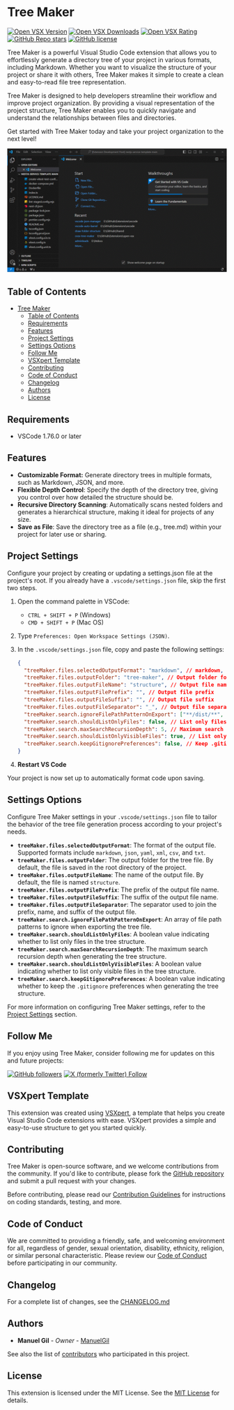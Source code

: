 # Tree Maker

[![Open VSX Version](https://img.shields.io/open-vsx/v/imgildev/ovsx-tree-maker?style=for-the-badge)](https://open-vsx.org/extension/imgildev/ovsx-tree-maker)
[![Open VSX Downloads](https://img.shields.io/open-vsx/dt/imgildev/ovsx-tree-maker?style=for-the-badge)](https://open-vsx.org/extension/imgildev/ovsx-tree-maker)
[![Open VSX Rating](https://img.shields.io/open-vsx/rating/imgildev/ovsx-tree-maker?style=for-the-badge)](https://open-vsx.org/extension/imgildev/ovsx-tree-maker/reviews)
[![GitHub Repo stars](https://img.shields.io/github/stars/ManuelGil/ovsx-tree-maker?style=for-the-badge&logo=github)](https://github.com/ManuelGil/ovsx-tree-maker)
[![GitHub license](https://img.shields.io/github/license/ManuelGil/ovsx-tree-maker?style=for-the-badge&logo=github)](https://github.com/ManuelGil/ovsx-tree-maker/blob/main/LICENSE)

Tree Maker is a powerful Visual Studio Code extension that allows you to effortlessly generate a directory tree of your project in various formats, including Markdown. Whether you want to visualize the structure of your project or share it with others, Tree Maker makes it simple to create a clean and easy-to-read file tree representation.

Tree Maker is designed to help developers streamline their workflow and improve project organization. By providing a visual representation of the project structure, Tree Maker enables you to quickly navigate and understand the relationships between files and directories.

Get started with Tree Maker today and take your project organization to the next level!

![Tree Maker](https://raw.githubusercontent.com/ManuelGil/ovsx-tree-maker/main/images/tree-maker.gif)

## Table of Contents

- [Tree Maker](#tree-maker)
  - [Table of Contents](#table-of-contents)
  - [Requirements](#requirements)
  - [Features](#features)
  - [Project Settings](#project-settings)
  - [Settings Options](#settings-options)
  - [Follow Me](#follow-me)
  - [VSXpert Template](#vsxpert-template)
  - [Contributing](#contributing)
  - [Code of Conduct](#code-of-conduct)
  - [Changelog](#changelog)
  - [Authors](#authors)
  - [License](#license)

## Requirements

- VSCode 1.76.0 or later

## Features

- **Customizable Format:** Generate directory trees in multiple formats, such as Markdown, JSON, and more.
- **Flexible Depth Control**: Specify the depth of the directory tree, giving you control over how detailed the structure should be.
- **Recursive Directory Scanning**: Automatically scans nested folders and generates a hierarchical structure, making it ideal for projects of any size.
- **Save as File**: Save the directory tree as a file (e.g., tree.md) within your project for later use or sharing.

## Project Settings

Configure your project by creating or updating a settings.json file at the project's root. If you already have a `.vscode/settings.json` file, skip the first two steps.

1. Open the command palette in VSCode:

   - `CTRL + SHIFT + P` (Windows)
   - `CMD + SHIFT + P` (Mac OS)

2. Type `Preferences: Open Workspace Settings (JSON)`.

3. In the `.vscode/settings.json` file, copy and paste the following settings:

    ```json
    {
      "treeMaker.files.selectedOutputFormat": "markdown", // markdown, json, yaml, xml, csv, txt
      "treeMaker.files.outputFolder": "tree-maker", // Output folder for the tree file
      "treeMaker.files.outputFileName": "structure", // Output file name
      "treeMaker.files.outputFilePrefix": "", // Output file prefix
      "treeMaker.files.outputFileSuffix": "", // Output file suffix
      "treeMaker.files.outputFileSeparator": "_", // Output file separator
      "treeMaker.search.ignoreFilePathPatternOnExport": ["**/dist/**", "**/tree-maker/**"], // Ignore file path patterns
      "treeMaker.search.shouldListOnlyFiles": false, // List only files
      "treeMaker.search.maxSearchRecursionDepth": 5, // Maximum search recursion depth
      "treeMaker.search.shouldListOnlyVisibleFiles": true, // List only visible files
      "treeMaker.search.keepGitignorePreferences": false, // Keep .gitignore preferences
    }
    ```

4. **Restart VS Code**

Your project is now set up to automatically format code upon saving.

## Settings Options

Configure Tree Maker settings in your `.vscode/settings.json` file to tailor the behavior of the tree file generation process according to your project's needs.

- **`treeMaker.files.selectedOutputFormat`**: The format of the output file. Supported formats include `markdown`, `json`, `yaml`, `xml`, `csv`, and `txt`.
- **`treeMaker.files.outputFolder`**: The output folder for the tree file. By default, the file is saved in the root directory of the project.
- **`treeMaker.files.outputFileName`**: The name of the output file. By default, the file is named `structure`.
- **`treeMaker.files.outputFilePrefix`**: The prefix of the output file name.
- **`treeMaker.files.outputFileSuffix`**: The suffix of the output file name.
- **`treeMaker.files.outputFileSeparator`**: The separator used to join the prefix, name, and suffix of the output file.
- **`treeMaker.search.ignoreFilePathPatternOnExport`**: An array of file path patterns to ignore when exporting the tree file.
- **`treeMaker.search.shouldListOnlyFiles`**: A boolean value indicating whether to list only files in the tree structure.
- **`treeMaker.search.maxSearchRecursionDepth`**: The maximum search recursion depth when generating the tree structure.
- **`treeMaker.search.shouldListOnlyVisibleFiles`**: A boolean value indicating whether to list only visible files in the tree structure.
- **`treeMaker.search.keepGitignorePreferences`**: A boolean value indicating whether to keep the `.gitignore` preferences when generating the tree structure.

For more information on configuring Tree Maker settings, refer to the [Project Settings](#project-settings) section.

## Follow Me

If you enjoy using Tree Maker, consider following me for updates on this and future projects:

[![GitHub followers](https://img.shields.io/github/followers/ManuelGil?style=for-the-badge&logo=github)](https://github.com/ManuelGil)
[![X (formerly Twitter) Follow](https://img.shields.io/twitter/follow/imgildev?style=for-the-badge&logo=x)](https://twitter.com/imgildev)

## VSXpert Template

This extension was created using [VSXpert](https://vsxpert.com), a template that helps you create Visual Studio Code extensions with ease. VSXpert provides a simple and easy-to-use structure to get you started quickly.

## Contributing

Tree Maker is open-source software, and we welcome contributions from the community. If you'd like to contribute, please fork the [GitHub repository](https://github.com/ManuelGil/ovsx-tree-maker) and submit a pull request with your changes.

Before contributing, please read our [Contribution Guidelines](./CONTRIBUTING.md) for instructions on coding standards, testing, and more.

## Code of Conduct

We are committed to providing a friendly, safe, and welcoming environment for all, regardless of gender, sexual orientation, disability, ethnicity, religion, or similar personal characteristic. Please review our [Code of Conduct](./CODE_OF_CONDUCT.md) before participating in our community.

## Changelog

For a complete list of changes, see the [CHANGELOG.md](./CHANGELOG.md)

## Authors

- **Manuel Gil** - _Owner_ - [ManuelGil](https://github.com/ManuelGil)

See also the list of [contributors](https://github.com/ManuelGil/ovsx-tree-maker/contributors) who participated in this project.

## License

This extension is licensed under the MIT License. See the [MIT License](https://opensource.org/licenses/MIT) for details.
